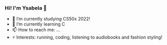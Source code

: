 ### Hi! I'm Ysabela 👋

- 🔭 I’m currently studying CS50x 2022!
- 🌱 I’m currently learning C
- 📫 How to reach me: ...
- ⚡ Interests: running, coding, listening to audiobooks and fashion styling!
